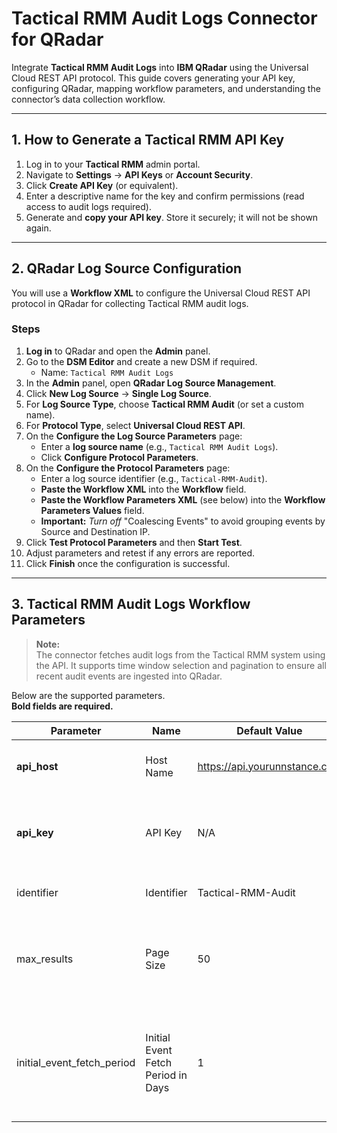 # Tactical RMM Audit Logs Connector for QRadar

Integrate **Tactical RMM Audit Logs** into **IBM QRadar** using the Universal Cloud REST API protocol. This guide covers generating your API key, configuring QRadar, mapping workflow parameters, and understanding the connector’s data collection workflow.

---

## 1. How to Generate a Tactical RMM API Key

1. Log in to your **Tactical RMM** admin portal.
2. Navigate to **Settings** → **API Keys** or **Account Security**.
3. Click **Create API Key** (or equivalent).
4. Enter a descriptive name for the key and confirm permissions (read access to audit logs required).
5. Generate and **copy your API key**. Store it securely; it will not be shown again.

---

## 2. QRadar Log Source Configuration

You will use a **Workflow XML** to configure the Universal Cloud REST API protocol in QRadar for collecting Tactical RMM audit logs.

### Steps

1. **Log in** to QRadar and open the **Admin** panel.
2. Go to the **DSM Editor** and create a new DSM if required.
   - Name: `Tactical RMM Audit Logs`
3. In the **Admin** panel, open **QRadar Log Source Management**.
4. Click **New Log Source** → **Single Log Source**.
5. For **Log Source Type**, choose **Tactical RMM Audit** (or set a custom name).
6. For **Protocol Type**, select **Universal Cloud REST API**.
7. On the **Configure the Log Source Parameters** page:
    - Enter a **log source name** (e.g., `Tactical RMM Audit Logs`).
    - Click **Configure Protocol Parameters**.
8. On the **Configure the Protocol Parameters** page:
    - Enter a log source identifier (e.g., `Tactical-RMM-Audit`).
    - **Paste the Workflow XML** into the **Workflow** field.
    - **Paste the Workflow Parameters XML** (see below) into the **Workflow Parameters Values** field.
    - **Important:** *Turn off* "Coalescing Events" to avoid grouping events by Source and Destination IP.
9. Click **Test Protocol Parameters** and then **Start Test**.
10. Adjust parameters and retest if any errors are reported.
11. Click **Finish** once the configuration is successful.

---

## 3. Tactical RMM Audit Logs Workflow Parameters

> **Note:**  
> The connector fetches audit logs from the Tactical RMM system using the API. It supports time window selection and pagination to ensure all recent audit events are ingested into QRadar.

Below are the supported parameters.  
**Bold fields are required.**

| Parameter                   | Name                        | Default Value           | Type        | Required | Description                                                                                   |
|-----------------------------|-----------------------------|-------------------------|-------------|----------|-----------------------------------------------------------------------------------------------|
| **api_host**                | Host Name                   | https://api.yourunnstance.com | String   | True     | Tactical RMM API host for audit logs.                                                         |
| **api_key**                 | API Key                     | N/A                     | String      | True     | API Key for accessing Tactical RMM APIs (keep secure!).                                       |
| identifier                  | Identifier                  | Tactical-RMM-Audit      | String      | False    | Log source identifier for QRadar.                                                             |
| max_results                 | Page Size                   | 50                      | Integer     | False    | Number of audit events per API poll (can increase for higher throughput).                     |
| initial_event_fetch_period  | Initial Event Fetch Period in Days | 1                 | Integer     | False    | Number of days back to fetch audit logs on first collection (default: 1 day = last 24h).      |

